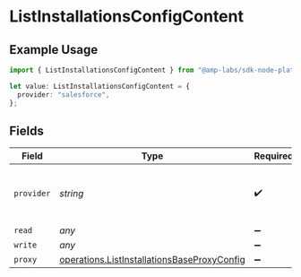 # ListInstallationsConfigContent

## Example Usage

```typescript
import { ListInstallationsConfigContent } from "@amp-labs/sdk-node-platform/models/operations";

let value: ListInstallationsConfigContent = {
  provider: "salesforce",
};
```

## Fields

| Field                                                                                                      | Type                                                                                                       | Required                                                                                                   | Description                                                                                                | Example                                                                                                    |
| ---------------------------------------------------------------------------------------------------------- | ---------------------------------------------------------------------------------------------------------- | ---------------------------------------------------------------------------------------------------------- | ---------------------------------------------------------------------------------------------------------- | ---------------------------------------------------------------------------------------------------------- |
| `provider`                                                                                                 | *string*                                                                                                   | :heavy_check_mark:                                                                                         | The SaaS API that we are integrating with.                                                                 | salesforce                                                                                                 |
| `read`                                                                                                     | *any*                                                                                                      | :heavy_minus_sign:                                                                                         | N/A                                                                                                        |                                                                                                            |
| `write`                                                                                                    | *any*                                                                                                      | :heavy_minus_sign:                                                                                         | N/A                                                                                                        |                                                                                                            |
| `proxy`                                                                                                    | [operations.ListInstallationsBaseProxyConfig](../../models/operations/listinstallationsbaseproxyconfig.md) | :heavy_minus_sign:                                                                                         | N/A                                                                                                        |                                                                                                            |